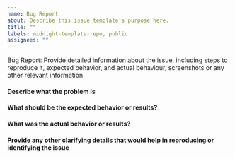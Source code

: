 ```yaml
---
name: Bug Report
about: Describe this issue template's purpose here.
title: ""
labels: midnight-template-repo, public
assignees: ""
---
```


Bug Report: Provide detailed information about the issue, including steps to reproduce it, expected behavior, and actual behaviour, screenshots or any other relevant information

#### Describe what the problem is

#### What should be the expected behavior or results?

#### What was the actual behavior or results?

#### Provide any other clarifying details that would help in reproducing or identifying the issue
